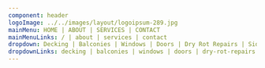 ```yaml
---
component: header
logoImage: ../../images/layout/logoipsum-289.jpg
mainMenu: HOME | ABOUT | SERVICES | CONTACT
mainMenuLinks: / | about | services | contact
dropdown: Decking | Balconies | Windows | Doors | Dry Rot Repairs | Siding | Pergolas | Plumbing
dropdownLinks: decking | balconies | windows | doors | dry-rot-repairs | siding | pergolas | plumbing
---
```


                
